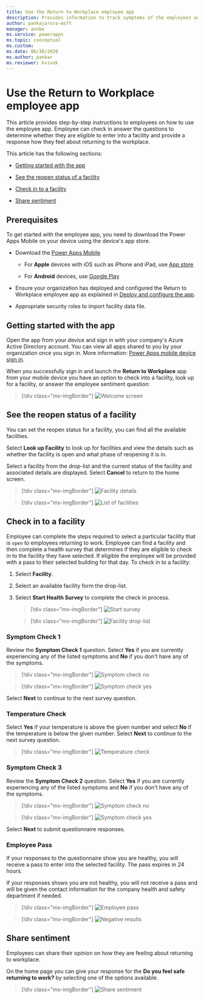 ```yaml
---
title: Use the Return to Workplace employee app
description: Provides information to track symptoms of the employees and determine if they are eligible to enter into a facility.
author: pankajarora-msft
manager: annbe
ms.service: powerapps
ms.topic: conceptual
ms.custom: 
ms.date: 06/30/2020
ms.author: pankar
ms.reviewer: kvivek
---
```


# Use the Return to Workplace employee app

This article provides step-by-step instructions to employees on how to use the employee app. Employee can check in  answer the questions to determine whether they are eligible to enter into a facility and provide a response how they feel about returning to the workplace.

This article has the following sections:

- [Getting started with the app](#getting-started-with-the-app)

- [See the reopen status of a facility](#see-the-reopen-status-of-a-facility)

- [Check in to a facility](#check-in-to-a-facility)

- [Share sentiment](#share-sentiment)

## Prerequisites

To get started with the employee app, you need to download the Power Apps Mobile on your device using the device's app store.

- Download the [Power Apps Mobile](https://powerapps.microsoft.com/downloads)

  - For **Apple** devices with iOS such as iPhone and iPad, use [App store](https://aka.ms/powerappsios)

  - For **Android** devices, use [Google Play](https://aka.ms/powerappsandroid)

- Ensure your organization has deployed and configured the Return to Workplace employee app as explained in [Deploy and configure the app](https://docs.microsoft.com/powerapps/sample-apps/emergency-response/deploy-configure).

- Appropriate security roles to import facility data file.

## Getting started with the app

Open the app from your device and sign in with your company's Azure Active Directory account. You can view all apps shared to you by your organization once
you sign in. More information: [Power Apps mobile device sign in](https://docs.microsoft.com/powerapps/user/run-app-client#open-power-apps-and-sign-in).

When you successfully sign in and launch the **Return to Workplace** app from your mobile device you have an option to check into a facility, look up for a facility, or answer the employee sentiment question:

> [!div class="mx-imgBorder"]
> ![Welcome screen](media/employee-welcome.png "Welcome screen")

## See the reopen status of a facility

You can set the reopen status for a facility, you can find all the available facilities.

Select **Look up Facility** to look up for facilities and view the details such as whether the facility is open and what phase of reopening it is in.

Select a facility from the drop-list and the current status of the facility and associated details are displayed. Select **Cancel** to return to the home screen.

> [!div class="mx-imgBorder"]
> ![Facility details](media/employee-facility-details.png "Facility details")

> [!div class="mx-imgBorder"]
> ![List of facilities](media/employee-facility-list.png "List of facilities")

## Check in to a facility

Employee can complete the steps required to select a particular facility that is `open` to employees returning to work. Employee can find a facility and then complete a health survey that determines if they are eligible to check in to the facility they have selected. If eligible the employee will be provided with a pass to their selected building for that day. To check in to a facility:

1. Select **Facility**.

2. Select an available facility form the drop-list.

3. Select **Start Health Survey** to complete the check in process.

   > [!div class="mx-imgBorder"]
   > ![Start survey](media/employee-start-survey.png "Start survey")

   > [!div class="mx-imgBorder"]
   > ![Facility drop-list](media/employee-facility-droplist.png "Facility drop-list")

### Symptom Check 1

Review the **Symptom Check 1** question. Select **Yes**  if you are currently experiencing any of the listed symptoms and **No** if you don't have any of the symptoms.

> [!div class="mx-imgBorder"]
> ![Symptom check no](media/employee-symptom-check-1-no.png "Symptom check no")

> [!div class="mx-imgBorder"]
> ![Symptom check yes](media/employee-symptom-check-1-yes.png "Symptom check yes")

Select **Next** to continue to the next survey question.

### Temperature Check

Select **Yes** if your temperature is above the given number and select **No** if the temperature is below the given number. Select **Next** to continue to the next survey question.

> [!div class="mx-imgBorder"]
> ![Temperature check](media/employee-temperature-check.png "Temperature check")

### Symptom Check 3

Review the **Symptom Check 2** question. Select **Yes** if you are currently experiencing any of the listed symptoms and **No** if you don't have any of the symptoms.

> [!div class="mx-imgBorder"]
> ![Symptom check no](media/employee-symptom-check-2-no.png "Symptom check no")

> [!div class="mx-imgBorder"]
> ![Symptom check yes](media/employee-symptom-check-2-yes.png "Symptom check yes")

Select **Next** to submit questionnaire responses.

### Employee Pass

If your responses to the questionnaire show you are healthy, you will receive a pass to enter into the selected facility. The pass expires in 24 hours. 

If your responses shows you are not healthy, you will not receive a pass and will be given the contact information for the company health and safety department if needed.

> [!div class="mx-imgBorder"]
> ![Employee pass](media/employee-pass.png)

> [!div class="mx-imgBorder"]
> ![Negative results](media/employee-pass-negative.png "Negative results")

## Share sentiment

Employees can share their opinion on how they are feeling about returning to workplace.

On the home page you can give your response for the **Do you feel safe returning to work?** by selecting one of the options available.  

> [!div class="mx-imgBorder"]
> ![Share sentiment](media/employee-share-sentiment.png "Share sentiment")
